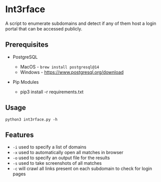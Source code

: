 # Int3rface
A script to enumerate subdomains and detect if any of them host a login portal that can be accessed publicly.

## Prerequisites

* PostgreSQL
    * MacOS - ```brew install postgresql@14```
    * Windows - https://www.postgresql.org/download

* Pip Modules
    * pip3 install -r requirements.txt

## Usage

```
python3 int3rface.py -h
```

## Features

* ```-i``` used to specify a list of domains
* ```-x``` used to automatically open all matches in browser
* ```-o``` used to specify an output file for the results
* ```-s``` used to take screenshots of all matches
* ```-c``` will crawl all links present on each subdomain to check for login pages




